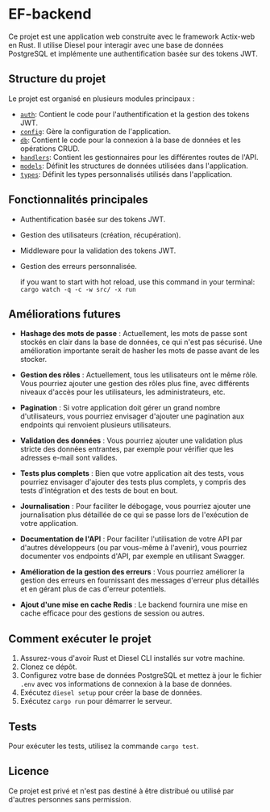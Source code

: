 # EF-backend 

Ce projet est une application web construite avec le framework Actix-web en Rust. Il utilise Diesel pour interagir avec une base de données PostgreSQL et implémente une authentification basée sur des tokens JWT.

## Structure du projet 

Le projet est organisé en plusieurs modules principaux :

- [`auth`](src/auth/): Contient le code pour l'authentification et la gestion des tokens JWT.
- [`config`](src/config.rs): Gère la configuration de l'application.
- [`db`](src/db/): Contient le code pour la connexion à la base de données et les opérations CRUD.
- [`handlers`](src/handlers/): Contient les gestionnaires pour les différentes routes de l'API.
- [`models`](src/models/): Définit les structures de données utilisées dans l'application.
- [`types`](src/types/): Définit les types personnalisés utilisés dans l'application.

## Fonctionnalités principales

- Authentification basée sur des tokens JWT.
- Gestion des utilisateurs (création, récupération).
- Middleware pour la validation des tokens JWT.
- Gestion des erreurs personnalisée.

  if you want to start with hot reload, use this command in your terminal:  
`cargo watch -q -c -w src/ -x run`

## Améliorations futures

- **Hashage des mots de passe** : Actuellement, les mots de passe sont stockés en clair dans la base de données, ce qui n'est pas sécurisé. Une amélioration importante serait de hasher les mots de passe avant de les stocker.

- **Gestion des rôles** : Actuellement, tous les utilisateurs ont le même rôle. Vous pourriez ajouter une gestion des rôles plus fine, avec différents niveaux d'accès pour les utilisateurs, les administrateurs, etc.

- **Pagination** : Si votre application doit gérer un grand nombre d'utilisateurs, vous pourriez envisager d'ajouter une pagination aux endpoints qui renvoient plusieurs utilisateurs.

- **Validation des données** : Vous pourriez ajouter une validation plus stricte des données entrantes, par exemple pour vérifier que les adresses e-mail sont valides.

- **Tests plus complets** : Bien que votre application ait des tests, vous pourriez envisager d'ajouter des tests plus complets, y compris des tests d'intégration et des tests de bout en bout.

- **Journalisation** : Pour faciliter le débogage, vous pourriez ajouter une journalisation plus détaillée de ce qui se passe lors de l'exécution de votre application.

- **Documentation de l'API** : Pour faciliter l'utilisation de votre API par d'autres développeurs (ou par vous-même à l'avenir), vous pourriez documenter vos endpoints d'API, par exemple en utilisant Swagger.

- **Amélioration de la gestion des erreurs** : Vous pourriez améliorer la gestion des erreurs en fournissant des messages d'erreur plus détaillés et en gérant plus de cas d'erreur potentiels.

- **Ajout d'une mise en cache Redis** : Le backend fournira une mise en cache efficace pour des gestions de session ou autres.

## Comment exécuter le projet

1. Assurez-vous d'avoir Rust et Diesel CLI installés sur votre machine.
2. Clonez ce dépôt.
3. Configurez votre base de données PostgreSQL et mettez à jour le fichier `.env` avec vos informations de connexion à la base de données.
4. Exécutez `diesel setup` pour créer la base de données.
5. Exécutez `cargo run` pour démarrer le serveur.

## Tests

Pour exécuter les tests, utilisez la commande `cargo test`.

## Licence

Ce projet est privé et n'est pas destiné à être distribué ou utilisé par d'autres personnes sans permission.
